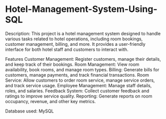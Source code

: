 # Hotel-Management-System-Using-SQL

Description:
This project is a hotel management system designed to handle various tasks related to hotel operations, including room bookings, customer management, billing, and more. It provides a user-friendly interface for both hotel staff and customers to interact with.

Features
Customer Management: Register customers, manage their details, and keep track of their bookings.
Room Management: View room availability, book rooms, and manage room types.
Billing: Generate bills for customers, manage payments, and track financial transactions.
Room Service: Allow customers to order room service, manage service orders, and track service usage.
Employee Management: Manage staff details, roles, and salaries.
Feedback System: Collect customer feedback and ratings to improve service quality.
Reporting: Generate reports on room occupancy, revenue, and other key metrics.

Database used: MySQL
